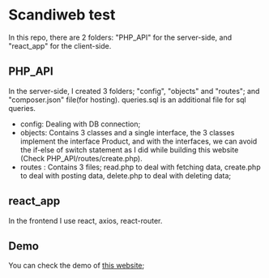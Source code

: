 # Scandiweb test

In this repo, there are 2 folders: "PHP_API" for the server-side, and "react_app" for the client-side.

## PHP_API

In the server-side, I created 3 folders; "config", "objects" and "routes"; and "composer.json" file(for hosting).
queries.sql is an additional file for sql queries.

- config: Dealing with DB connection;
- objects: Contains 3 classes and a single interface, the 3 classes implement the interface Product, and with the interfaces, we can avoid the if-else of switch statement as I did while building this website (Check PHP_API/routes/create.php).
- routes : Contains 3 files; read.php to deal with fetching data, create.php to deal with posting data, delete.php to deal with deleting data;


## react_app

In the frontend I use react, axios, react-router.

## Demo

You can check the demo of [this website](https://react-frontend-jade.vercel.app/);